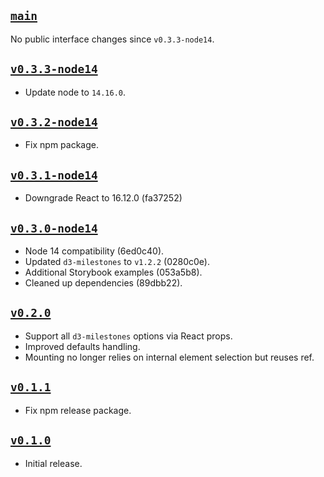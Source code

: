 ## [`main`](https://github.com/walterra/react-milestones-vis/tree/main)

No public interface changes since `v0.3.3-node14`.

## [`v0.3.3-node14`](https://github.com/walterra/react-milestones-vis/tree/v0.3.3-node14)

- Update node to `14.16.0`.

## [`v0.3.2-node14`](https://github.com/walterra/react-milestones-vis/tree/v0.3.2-node14)

- Fix npm package.

## [`v0.3.1-node14`](https://github.com/walterra/react-milestones-vis/tree/v0.3.1-node14)

- Downgrade React to 16.12.0 (fa37252)

## [`v0.3.0-node14`](https://github.com/walterra/react-milestones-vis/tree/v0.3.0-node14)

- Node 14 compatibility (6ed0c40).
- Updated `d3-milestones` to `v1.2.2` (0280c0e).
- Additional Storybook examples (053a5b8).
- Cleaned up dependencies (89dbb22).

## [`v0.2.0`](https://github.com/walterra/react-milestones-vis/tree/v0.2.0)

- Support all `d3-milestones` options via React props.
- Improved defaults handling.
- Mounting no longer relies on internal element selection but reuses ref.

## [`v0.1.1`](https://github.com/walterra/react-milestones-vis/tree/v0.1.1)

- Fix npm release package.

## [`v0.1.0`](https://github.com/walterra/react-milestones-vis/tree/v0.1.0)

- Initial release.

